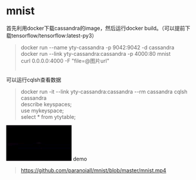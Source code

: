 # mnist
首先利用docker下载cassandra的image，然后运行docker build。（可以提前下载tensorflow/tensorflow:latest-py3）<br>
>docker run --name yty-cassandra -p 9042:9042 -d cassandra<br>
>docker run --link yty-cassandra:cassandra -p 4000:80 mnist<br>
>curl 0.0.0.0:4000 -F "file=@图片url"<br><br>

可以运行cqlsh查看数据<br>
>docker run -it --link yty-cassandra:cassandra --rm cassandra cqlsh cassandra<br>
>describe keyspaces;<br>
>use mykeyspace;<br>
>select * from ytytable;<br>

![](https://github.com/paranoiall/mnist/blob/master/demo.gif)
demo
>https://github.com/paranoiall/mnist/blob/master/mnist.mp4
